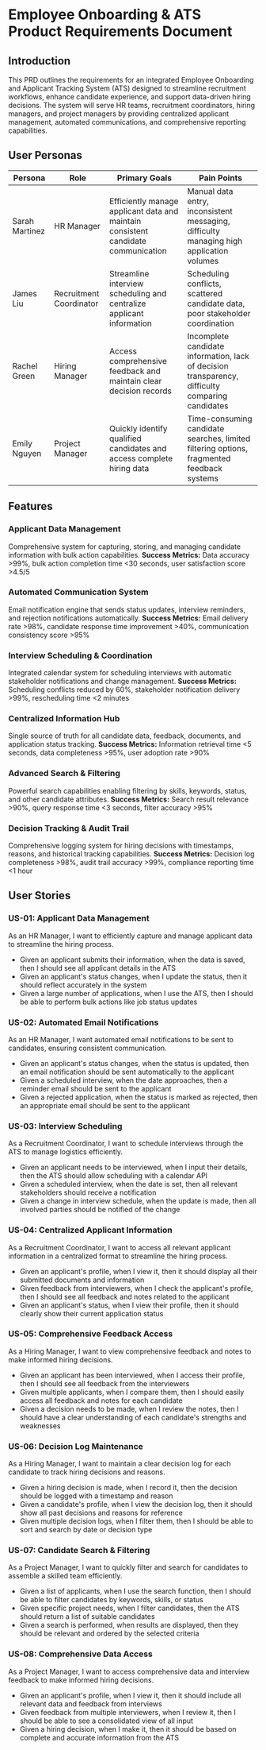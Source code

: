 # Employee Onboarding & ATS Product Requirements Document

## Introduction

This PRD outlines the requirements for an integrated Employee Onboarding and Applicant Tracking System (ATS) designed to streamline recruitment workflows, enhance candidate experience, and support data-driven hiring decisions. The system will serve HR teams, recruitment coordinators, hiring managers, and project managers by providing centralized applicant management, automated communications, and comprehensive reporting capabilities.

## User Personas

| Persona | Role | Primary Goals | Pain Points |
|---------|------|---------------|-------------|
| Sarah Martinez | HR Manager | Efficiently manage applicant data and maintain consistent candidate communication | Manual data entry, inconsistent messaging, difficulty managing high application volumes |
| James Liu | Recruitment Coordinator | Streamline interview scheduling and centralize applicant information | Scheduling conflicts, scattered candidate data, poor stakeholder coordination |
| Rachel Green | Hiring Manager | Access comprehensive feedback and maintain clear decision records | Incomplete candidate information, lack of decision transparency, difficulty comparing candidates |
| Emily Nguyen | Project Manager | Quickly identify qualified candidates and access complete hiring data | Time-consuming candidate searches, limited filtering options, fragmented feedback systems |

## Features

### Applicant Data Management
Comprehensive system for capturing, storing, and managing candidate information with bulk action capabilities.
**Success Metrics:** Data accuracy >99%, bulk action completion time <30 seconds, user satisfaction score >4.5/5

### Automated Communication System
Email notification engine that sends status updates, interview reminders, and rejection notifications automatically.
**Success Metrics:** Email delivery rate >98%, candidate response time improvement >40%, communication consistency score >95%

### Interview Scheduling & Coordination
Integrated calendar system for scheduling interviews with automatic stakeholder notifications and change management.
**Success Metrics:** Scheduling conflicts reduced by 60%, stakeholder notification delivery >99%, rescheduling time <2 minutes

### Centralized Information Hub
Single source of truth for all candidate data, feedback, documents, and application status tracking.
**Success Metrics:** Information retrieval time <5 seconds, data completeness >95%, user adoption rate >90%

### Advanced Search & Filtering
Powerful search capabilities enabling filtering by skills, keywords, status, and other candidate attributes.
**Success Metrics:** Search result relevance >90%, query response time <3 seconds, filter accuracy >95%

### Decision Tracking & Audit Trail
Comprehensive logging system for hiring decisions with timestamps, reasons, and historical tracking capabilities.
**Success Metrics:** Decision log completeness >98%, audit trail accuracy >99%, compliance reporting time <1 hour

## User Stories

### US-01: Applicant Data Management
As an HR Manager, I want to efficiently capture and manage applicant data to streamline the hiring process.
- Given an applicant submits their information, when the data is saved, then I should see all applicant details in the ATS
- Given an applicant's status changes, when I update the status, then it should reflect accurately in the system
- Given a large number of applications, when I use the ATS, then I should be able to perform bulk actions like job status updates

### US-02: Automated Email Notifications
As an HR Manager, I want automated email notifications to be sent to candidates, ensuring consistent communication.
- Given an applicant's status changes, when the status is updated, then an email notification should be sent automatically to the applicant
- Given a scheduled interview, when the date approaches, then a reminder email should be sent to the applicant
- Given a rejected application, when the status is marked as rejected, then an appropriate email should be sent to the applicant

### US-03: Interview Scheduling
As a Recruitment Coordinator, I want to schedule interviews through the ATS to manage logistics efficiently.
- Given an applicant needs to be interviewed, when I input their details, then the ATS should allow scheduling with a calendar API
- Given a scheduled interview, when the date is set, then all relevant stakeholders should receive a notification
- Given a change in interview schedule, when the update is made, then all involved parties should be notified of the change

### US-04: Centralized Applicant Information
As a Recruitment Coordinator, I want to access all relevant applicant information in a centralized format to streamline the hiring process.
- Given an applicant's profile, when I view it, then it should display all their submitted documents and information
- Given feedback from interviewers, when I check the applicant's profile, then I should see all feedback and notes related to the applicant
- Given an applicant's status, when I view their profile, then it should clearly show their current application status

### US-05: Comprehensive Feedback Access
As a Hiring Manager, I want to view comprehensive feedback and notes to make informed hiring decisions.
- Given an applicant has been interviewed, when I access their profile, then I should see all feedback from the interviewers
- Given multiple applicants, when I compare them, then I should easily access all feedback and notes for each candidate
- Given a decision needs to be made, when I review the notes, then I should have a clear understanding of each candidate's strengths and weaknesses

### US-06: Decision Log Maintenance
As a Hiring Manager, I want to maintain a clear decision log for each candidate to track hiring decisions and reasons.
- Given a hiring decision is made, when I record it, then the decision should be logged with a timestamp and reason
- Given a candidate's profile, when I view the decision log, then it should show all past decisions and reasons for reference
- Given multiple decision logs, when I filter them, then I should be able to sort and search by date or decision type

### US-07: Candidate Search & Filtering
As a Project Manager, I want to quickly filter and search for candidates to assemble a skilled team efficiently.
- Given a list of applicants, when I use the search function, then I should be able to filter candidates by keywords, skills, or status
- Given specific project needs, when I filter candidates, then the ATS should return a list of suitable candidates
- Given a search is performed, when results are displayed, then they should be relevant and ordered by the selected criteria

### US-08: Comprehensive Data Access
As a Project Manager, I want to access comprehensive data and interview feedback to make informed hiring decisions.
- Given an applicant's profile, when I view it, then it should include all relevant data and feedback from interviews
- Given feedback from multiple interviewers, when I review it, then I should be able to see a consolidated view of all input
- Given a hiring decision, when I make it, then it should be based on complete and accurate information from the ATS